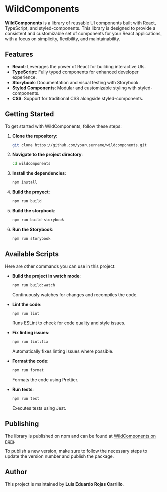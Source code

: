 # WildComponents

**WildComponents** is a library of reusable UI components built with React, TypeScript, and styled-components. This library is designed to provide a consistent and customizable set of components for your React applications, with a focus on simplicity, flexibility, and maintainability.

## Features

- **React**: Leverages the power of React for building interactive UIs.
- **TypeScript**: Fully typed components for enhanced developer experience.
- **Storybook**: Documentation and visual testing with Storybook.
- **Styled Components**: Modular and customizable styling with styled-components.
- **CSS**: Support for traditional CSS alongside styled-components.

## Getting Started

To get started with WildComponents, follow these steps:

1. **Clone the repository**:
    ```bash
    git clone https://github.com/yourusername/wildcomponents.git
    ```

2. **Navigate to the project directory**:
    ```bash
    cd wildcomponents
    ```

3. **Install the dependencies**:
    ```bash
    npm install
    ```

4. **Build the proyect**:
    ```bash
    npm run build
    ```

5. **Build the storybook**:
    ```bash
    npm run build-storybook
    ```

6. **Run the Storybook**:
    ```bash
    npm run storybook
    ```

## Available Scripts

Here are other commands you can use in this project:

- **Build the project in watch mode**:
    ```bash
    npm run build:watch
    ```
  Continuously watches for changes and recompiles the code.

- **Lint the code**:
    ```bash
    npm run lint
    ```
  Runs ESLint to check for code quality and style issues.

- **Fix linting issues**:
    ```bash
    npm run lint:fix
    ```
  Automatically fixes linting issues where possible.

- **Format the code**:
    ```bash
    npm run format
    ```
  Formats the code using Prettier.

- **Run tests**:
    ```bash
    npm run test
    ```
  Executes tests using Jest.

## Publishing

The library is published on npm and can be found at [WildComponents on npm](https://www.npmjs.com/package/wildcomponents).

To publish a new version, make sure to follow the necessary steps to update the version number and publish the package.

## Author

This project is maintained by **Luis Eduardo Rojas Carrillo**.
